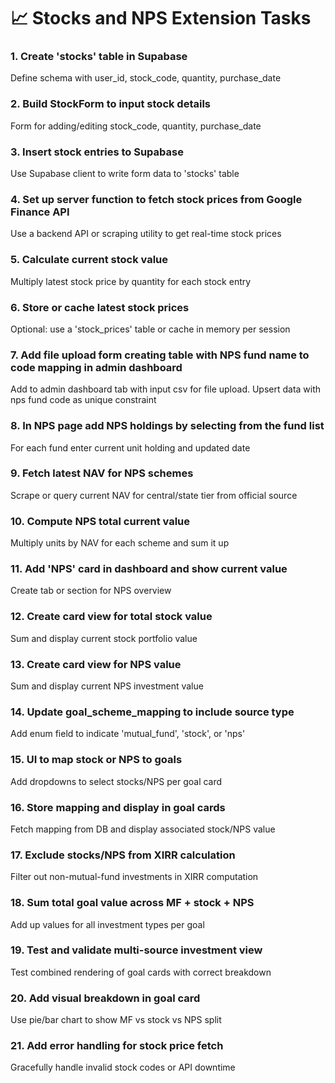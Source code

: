 # 📈 Stocks and NPS Extension Tasks

### 1. Create 'stocks' table in Supabase
Define schema with user_id, stock_code, quantity, purchase_date

### 2. Build StockForm to input stock details
Form for adding/editing stock_code, quantity, purchase_date

### 3. Insert stock entries to Supabase
Use Supabase client to write form data to 'stocks' table

### 4. Set up server function to fetch stock prices from Google Finance API
Use a backend API or scraping utility to get real-time stock prices

### 5. Calculate current stock value
Multiply latest stock price by quantity for each stock entry

### 6. Store or cache latest stock prices
Optional: use a 'stock_prices' table or cache in memory per session

### 7. Add file upload form creating table with NPS fund name to code mapping in admin dashboard
Add to admin dashboard tab with input csv for file upload. Upsert data with nps fund code as unique constraint

### 8. In NPS page add NPS holdings by selecting from the fund list
For each fund enter current unit holding and updated date

### 9. Fetch latest NAV for NPS schemes
Scrape or query current NAV for central/state tier from official source

### 10. Compute NPS total current value
Multiply units by NAV for each scheme and sum it up

### 11. Add 'NPS' card in dashboard and show current value
Create tab or section for NPS overview

### 12. Create card view for total stock value
Sum and display current stock portfolio value

### 13. Create card view for NPS value
Sum and display current NPS investment value

### 14. Update goal_scheme_mapping to include source type
Add enum field to indicate 'mutual_fund', 'stock', or 'nps'

### 15. UI to map stock or NPS to goals
Add dropdowns to select stocks/NPS per goal card

### 16. Store mapping and display in goal cards
Fetch mapping from DB and display associated stock/NPS value

### 17. Exclude stocks/NPS from XIRR calculation
Filter out non-mutual-fund investments in XIRR computation

### 18. Sum total goal value across MF + stock + NPS
Add up values for all investment types per goal

### 19. Test and validate multi-source investment view
Test combined rendering of goal cards with correct breakdown

### 20. Add visual breakdown in goal card
Use pie/bar chart to show MF vs stock vs NPS split

### 21. Add error handling for stock price fetch
Gracefully handle invalid stock codes or API downtime
